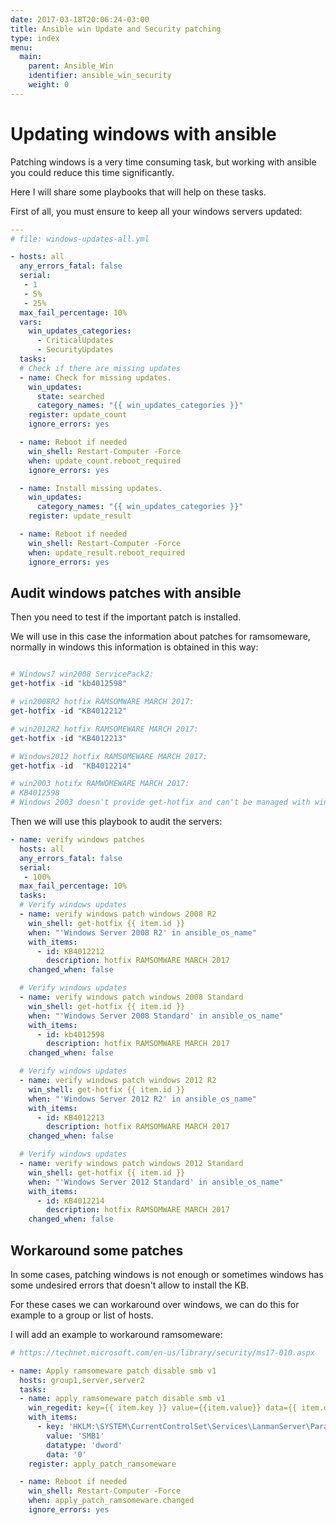 ```yaml
---
date: 2017-03-18T20:06:24-03:00
title: Ansible win Update and Security patching
type: index
menu:
  main:
    parent: Ansible_Win
    identifier: ansible_win_security
    weight: 0
---
```


Updating windows with ansible
=============================

Patching windows is a very time consuming task, but working with ansible you could
reduce this time significantly.

Here I will share some playbooks that will help on these tasks.

First of all, you must ensure to keep all your windows servers updated:

```yaml
---
# file: windows-updates-all.yml

- hosts: all
  any_errors_fatal: false
  serial:
   - 1
   - 5%
   - 25%
  max_fail_percentage: 10%
  vars:
    win_updates_categories:
      - CriticalUpdates
      - SecurityUpdates
  tasks:
  # Check if there are missing updates
  - name: Check for missing updates.
    win_updates:
      state: searched
      category_names: "{{ win_updates_categories }}"
    register: update_count
    ignore_errors: yes

  - name: Reboot if needed
    win_shell: Restart-Computer -Force
    when: update_count.reboot_required
    ignore_errors: yes

  - name: Install missing updates.
    win_updates:
      category_names: "{{ win_updates_categories }}"
    register: update_result

  - name: Reboot if needed
    win_shell: Restart-Computer -Force
    when: update_result.reboot_required
    ignore_errors: yes

```

Audit windows patches with ansible
----------------------------------

Then you need to test if the important patch is installed.

We will use in this case the information about patches for ramsomeware, normally in windows this 
information is obtained in this way:

```powershell

# Windows7 win2008 ServicePack2:
get-hotfix -id "kb4012598"

# win2008R2 hotfix RAMSOMWARE MARCH 2017:
get-hotfix -id "KB4012212"

# win2012R2 hotfix RAMSOMEWARE MARCH 2017:
get-hotfix -id "KB4012213"

# Windows2012 hotfix RAMSOMEWARE MARCH 2017:
get-hotfix -id  "KB4012214"

# win2003 hotifx RAMWOMEWARE MARCH 2017:
# KB4012598
# Windows 2003 doesn't provide get-hotfix and can't be managed with winrm.
```

Then we will use this playbook to audit the servers:

```yaml
- name: verify windows patches
  hosts: all
  any_errors_fatal: false
  serial:
   - 100%
  max_fail_percentage: 10%
  tasks:
  # Verify windows updates
  - name: verify windows patch windows 2008 R2
    win_shell: get-hotfix {{ item.id }}
    when: "'Windows Server 2008 R2' in ansible_os_name"
    with_items:
      - id: KB4012212
        description: hotfix RAMSOMWARE MARCH 2017
    changed_when: false

  # Verify windows updates
  - name: verify windows patch windows 2008 Standard
    win_shell: get-hotfix {{ item.id }}
    when: "'Windows Server 2008 Standard' in ansible_os_name"
    with_items:
      - id: kb4012598
        description: hotfix RAMSOMWARE MARCH 2017
    changed_when: false

  # Verify windows updates
  - name: verify windows patch windows 2012 R2
    win_shell: get-hotfix {{ item.id }}
    when: "'Windows Server 2012 R2' in ansible_os_name"
    with_items:
      - id: KB4012213
        description: hotfix RAMSOMWARE MARCH 2017
    changed_when: false

  # Verify windows updates
  - name: verify windows patch windows 2012 Standard
    win_shell: get-hotfix {{ item.id }}
    when: "'Windows Server 2012 Standard' in ansible_os_name"
    with_items:
      - id: KB4012214
        description: hotfix RAMSOMWARE MARCH 2017
    changed_when: false

```

Workaround some patches
-----------------------

In some cases, patching windows is not enough or sometimes windows has some
undesired errors that doesn't allow to install the KB.

For these cases we can workaround over windows, we can do this for example
to a group or list of hosts.

I will add an example to workaround ramsomeware:

```yaml
# https://technet.microsoft.com/en-us/library/security/ms17-010.aspx

- name: Apply ramsomeware patch disable smb v1
  hosts: group1,server,server2
  tasks:
  - name: apply ramsomeware patch disable smb v1
    win_regedit: key={{ item.key }} value={{item.value}} data={{ item.data}} datatype={{ item.datatype }} state=present
    with_items:
      - key: 'HKLM:\SYSTEM\CurrentControlSet\Services\LanmanServer\Parameters'
        value: 'SMB1'
        datatype: 'dword'
        data: '0'
    register: apply_patch_ramsomeware

  - name: Reboot if needed
    win_shell: Restart-Computer -Force
    when: apply_patch_ramsomeware.changed
    ignore_errors: yes

```
